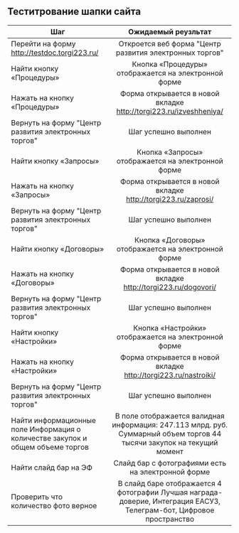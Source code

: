 ## Теститрование шапки сайта
| Шаг           | Ожидаемый реузльтат            | 
| -------------                                  |:------------------:                                                | 
| Перейти на форму http://testdoc.torgi223.ru/   | Откроется веб форма "Центр развития электронных торгов"            | 
| Найти кнопку «Процедуры»                       | Кнопка «Процедуры» отображается на  электронной форме              |
| Нажать на кнопку «Процедуры»                   | Форма открывается в новой вкладке http://torgi223.ru/izveshheniya/ | 
| Вернуть на форму "Центр развития электронных торгов" |  Шаг успешно выполнен                                        |
| Найти кнопку «Запросы»                          | Кнопка «Запросы» отображается на  электронной форме               |
| Нажать на кнопку «Запросы»                     | Форма открывается в новой вкладке http://torgi223.ru/zaprosi/      |     
| Вернуть на форму "Центр развития электронных торгов" |  Шаг успешно выполнен                                        |
| Найти кнопку «Договоры»                        | Кнопка «Договоры» отображается на  электронной форме               |
| Нажать на кнопку «Договоры»                    | Форма открывается в новой вкладке http://torgi223.ru/dogovori/     |
| Вернуть на форму "Центр развития электронных торгов" | Шаг успешно выполнен                                         |
| Найти кнопку «Настройки»                       | Кнопка «Настройки» отображается на  электронной форме              |
| Нажать на кнопку «Настройки»                   | Форма открывается в новой вкладке http://torgi223.ru/nastroiki/    |
| Вернуть на форму "Центр развития электронных торгов" | Шаг успешно выполнен                                         |
| Найти информационные поле  Информация о количестве закупок и общем объеме торгов  | В поле отображается валидная информация: 247.113 млрд. руб. Суммарный объем торгов 44 тысячи закупок на текущий момент
| Найти слайд бар на ЭФ                          | Слайд бар с фотографиями есть на электронной форме                 |
| Проверить что количество фото верное           | В слайд баре отображается 4 фотографии Лучшая награда-доверие, Интеграция ЕАСУЗ, Телеграм-бот, Цифровое пространство |





